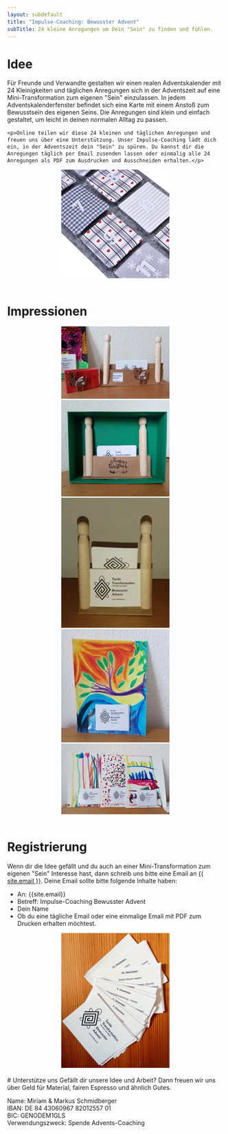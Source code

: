 ```yaml
---
layout: subdefault
title: "Impulse-Coaching: Bewusster Advent"
subTitle: 24 kleine Anregungen um Dein "Sein" zu finden und fühlen.
---
```


<h1>Idee</h1>
<div class="row">
  <div class="col-lg-6">
    <p>Für Freunde und Verwandte gestalten wir einen realen Adventskalender mit 24 Kleinigkeiten und täglichen Anregungen sich in der Adventszeit auf eine Mini-Transformation zum eigenen "Sein" einzulassen. In jedem Adventskalenderfenster befindet sich eine Karte mit einem Anstoß zum Bewusstsein des eigenen Seins. Die Anregungen sind klein und einfach gestaltet, um leicht in deinen normalen Alltag zu passen.</p>

    <p>Online teilen wir diese 24 kleinen und täglichen Anregungen und freuen uns über eine Unterstützung. Unser Impulse-Coaching lädt dich ein, in der Adventszeit dein "Sein" zu spüren. Du kannst dir die Anregungen täglich per Email zusenden lassen oder einmalig alle 24 Anregungen als PDF zum Ausdrucken und Ausschneiden erhalten.</p>
  </div>

  <div class="col-lg-6">
  <center>
    <img class="thumbnail" src="/img/services/adventskalender/advent2.webp" width="50%">
    </center>
  </div>
</div>


<br>
<h1>Impressionen</h1>
<div class="row">
  <div class="col-lg-6">
  <center>
    <img width="50%" class="thumbnail" src="/img/services/adventskalender/advent_karten_halter_gross.webp">
    </center>
  </div>

  <div class="col-lg-6">
  <center>
    <img width="50%" class="thumbnail" src="/img/services/adventskalender/advent_karten_halter.webp">
    </center>
  </div>
</div>

<div class="row">
  <div class="col-lg-6">
  <center>
    <img width="50%" class="thumbnail" src="/img/services/adventskalender/advent_karten_halter_klein.webp">
    </center>
  </div>

  <div class="col-lg-6">
  <center>
    <img width="50%" class="thumbnail" src="/img/services/adventskalender/advent_karten_bild.webp">
    </center>
  </div>
</div>

<div class="row">
  <div class="col-lg-6">
  <center>
    <img width="50%" class="thumbnail" src="/img/services/adventskalender/advent_karten_bild_drei.webp">
    </center>
  </div>
</div>


<br>
<h1>Registrierung</h1>
<div class="row">
  <div class="col-lg-6">
      Wenn dir die Idee gefällt und du auch an einer Mini-Transformation zum eigenen "Sein" Interesse hast, dann schreib uns bitte eine Email an <a href="mailto:{{ site.email }}?subject=Impulse-Coaching Bewusster Advent&body=Hallo Miriam und Markus, bitte sendet mir einmalig / täglich das Turtle Transformation Impulse-Coaching Bewusster Advent zu. Vielen Dank">{{ site.email }}</a>. Deine Email sollte bitte folgende Inhalte haben:
      <ul>
      <li>An: {{site.email}}</li>
      <li>Betreff: Impulse-Coaching Bewusster Advent</li>
      <li>Dein Name</li>
      <li>Ob du eine tägliche Email oder eine einmalige Email mit PDF zum Drucken erhalten möchtest.</li>
      </ul>
</div>

<div class="col-lg-6">
<center>
  <img class="thumbnail" src="/img/services/adventskalender/advent_karten.webp" width="50%">
  </center>
</div>
</div>


<br>
# Unterstütze uns
Gefällt dir unsere Idee und Arbeit? Dann freuen wir uns über Geld für Material, fairen Espresso und ähnlich Gutes.

Name: Miriam & Markus Schmidberger<br>
IBAN: DE 84 43060967 82012557 01<br>
BIC: GENODEM1GLS<br>
Verwendungszweck: Spende Advents-Coaching
